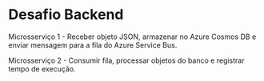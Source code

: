 # Desafio Backend

Microsserviço 1 - Receber objeto JSON, armazenar no Azure Cosmos DB e enviar mensagem para a fila do Azure Service Bus.

Microsserviço 2 - Consumir fila, processar objetos do banco e registrar tempo de execução.
